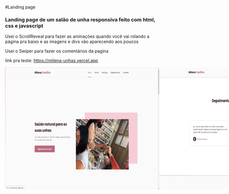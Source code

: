 #Landing page
<h3>Landing page de um salão de unha responsiva feito com html, css e javascript </h3>

Usei o ScrollReveal para fazer as animações quando você vai rolando a página pra baixo e as imagens e divs vão aparecendo aos poucos 

Usei o Swiper para fazer os comentários da pagina

link pra teste: https://milena-unhas.vercel.app

<div style="display: flex" align="center">
<img src="imgs/print1.png" width="600" height="400"> 
<img src="imgs/print2.png" width="600" height="400"> <br>
<img src="imgs/print3.png" width="300" height="400"> 
<img src="imgs/print4.png" width="300" height="400">
</div>

